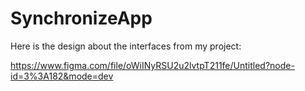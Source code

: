 # SynchronizeApp


Here is the design about the interfaces from my project:

https://www.figma.com/file/oWiINyRSU2u2lvtpT211fe/Untitled?node-id=3%3A182&mode=dev